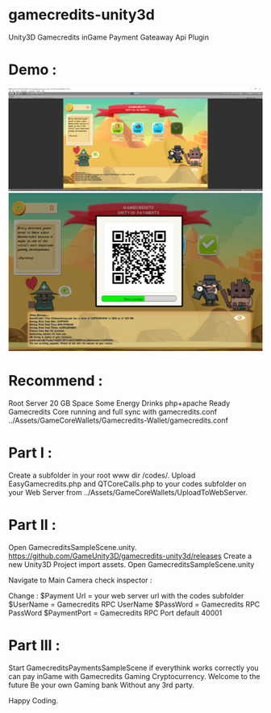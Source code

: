 # gamecredits-unity3d

Unity3D Gamecredits inGame Payment Gateaway Api Plugin

# Demo :
![alt text](https://raw.githubusercontent.com/GameUnity3D/gamecredits-unity3d/master/img/intro.png)
![alt text](https://raw.githubusercontent.com/GameUnity3D/gamecredits-unity3d/master/img/intro2.png)
 

# Recommend : 
Root Server
20 GB Space
Some Energy Drinks
php+apache Ready
Gamecredits Core running and full sync with gamecredits.conf ../Assets/GameCoreWallets/Gamecredits-Wallet/gamecredits.conf

# Part I :
Create a subfolder in your root www dir /codes/.
Upload EasyGamecredits.php and QTCoreCalls.php to your codes subfolder on your Web Server from ../Assets/GameCoreWallets/UploadToWebServer.

# Part II :
Open GamecreditsSampleScene.unity. https://github.com/GameUnity3D/gamecredits-unity3d/releases
Create a new Unity3D Project import assets.
Open GamecreditsSampleScene.unity

Navigate to Main Camera check inspector :

Change : 
$Payment Url = your web server url with the codes subfolder
$UserName = Gamecredits RPC UserName
$PassWord = Gamecredits RPC PassWord
$PaymentPort = Gamecredits RPC Port default 40001

# Part III :
Start GamecreditsPaymentsSampleScene if everythink works correctly you can pay inGame with Gamecredits Gaming Cryptocurrency.
Welcome to the future Be your own Gaming bank Without any 3rd party.

Happy Coding. 
